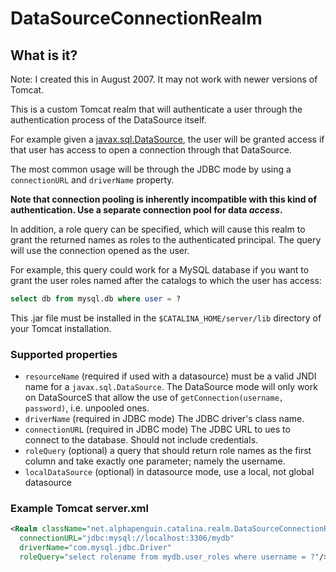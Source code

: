 # DataSourceConnectionRealm #

## What is it? ##

Note: I created this in August 2007. It may not work with newer versions of Tomcat.

This is a custom Tomcat realm that will authenticate a user through the
authentication process of the DataSource itself.

For example given a [javax.sql.DataSource](https://docs.oracle.com/javase/7/docs/api/javax/sql/DataSource.html), the user will be granted access
if that user has access to open a connection through that DataSource.

The most common usage will be through the JDBC mode
by using a `connectionURL` and `driverName` property.

**Note that connection pooling is inherently incompatible with this kind
of authentication.  Use a separate connection pool for data *access*.**

In addition, a role query can be specified, which will cause this realm to grant the returned names
as roles to the authenticated principal.  The query will use the connection opened as the user.

For example, this query could work for a MySQL database if you want to grant the user roles named
after the catalogs to which the user has access:<br>

```sql
select db from mysql.db where user = ?
```

This .jar file must be installed in the `$CATALINA_HOME/server/lib` directory of your Tomcat installation.

### Supported properties ####

* `resourceName`
  (required if used with a datasource) must be a valid JNDI name for a `javax.sql.DataSource`.
  The DataSource mode will only work on DataSourceS that allow the use of `getConnection(username, password)`, i.e. unpooled ones.
* `driverName`
  (required in JDBC mode) The JDBC driver's class name.
* `connectionURL`
  (required in JDBC mode) The JDBC URL to ues to connect to the database.  Should not include credentials.
* `roleQuery`
  (optional) a query that should return role names as the first column and take exactly one parameter; namely the username.
* `localDataSource`
  (optional) in datasource mode, use a local, not global datasource

### Example Tomcat server.xml ###

```xml
<Realm className="net.alphapenguin.catalina.realm.DataSourceConnectionRealm"
  connectionURL="jdbc:mysql://localhost:3306/mydb"
  driverName="com.mysql.jdbc.Driver"
  roleQuery="select rolename from mydb.user_roles where username = ?"/>
```